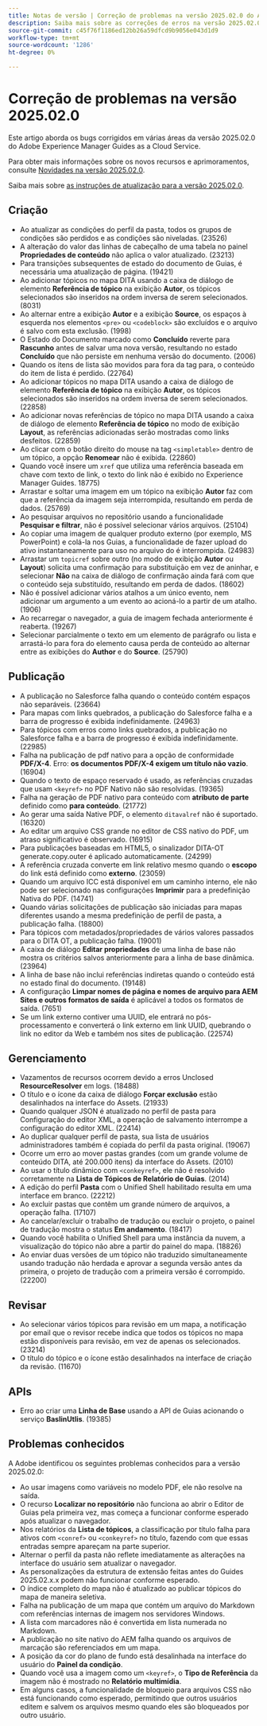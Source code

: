 ```yaml
---
title: Notas de versão | Correção de problemas na versão 2025.02.0 do Adobe Experience Manager Guides
description: Saiba mais sobre as correções de erros na versão 2025.02.0 do Adobe Experience Manager Guides as a Cloud Service.
source-git-commit: c45f76f1186ed12bb26a59dfcd9b9056e043d1d9
workflow-type: tm+mt
source-wordcount: '1286'
ht-degree: 0%

---
```


# Correção de problemas na versão 2025.02.0

Este artigo aborda os bugs corrigidos em várias áreas da versão 2025.02.0 do Adobe Experience Manager Guides as a Cloud Service.

Para obter mais informações sobre os novos recursos e aprimoramentos, consulte [Novidades na versão 2025.02.0](whats-new-2025-02-0.md).

Saiba mais sobre [as instruções de atualização para a versão 2025.02.0](upgrade-instructions-2025-02-0.md).


## Criação  

- Ao atualizar as condições do perfil da pasta, todos os grupos de condições são perdidos e as condições são niveladas. (23526)
- A alteração do valor das linhas de cabeçalho de uma tabela no painel **Propriedades de conteúdo** não aplica o valor atualizado. (23213)
- Para transições subsequentes de estado do documento de Guias, é necessária uma atualização de página. (19421)
- Ao adicionar tópicos no mapa DITA usando a caixa de diálogo de elemento **Referência de tópico** na exibição **Autor**, os tópicos selecionados são inseridos na ordem inversa de serem selecionados. (8031)
- Ao alternar entre a exibição **Autor** e a exibição **Source**, os espaços à esquerda nos elementos `<pre>` ou `<codeblock>` são excluídos e o arquivo é salvo com esta exclusão. (1998)
- O Estado do Documento marcado como **Concluído** reverte para **Rascunho** antes de salvar uma nova versão, resultando no estado **Concluído** que não persiste em nenhuma versão do documento. (2006)
- Quando os itens de lista são movidos para fora da tag para, o conteúdo do item de lista é perdido. (22764)
- Ao adicionar tópicos no mapa DITA usando a caixa de diálogo de elemento **Referência de tópico** na exibição **Autor**, os tópicos selecionados são inseridos na ordem inversa de serem selecionados. (22858)
- Ao adicionar novas referências de tópico no mapa DITA usando a caixa de diálogo de elemento **Referência de tópico** no modo de exibição **Layout**, as referências adicionadas serão mostradas como links desfeitos. (22859)
- Ao clicar com o botão direito do mouse na tag `<simpletable>` dentro de um tópico, a opção **Renomear** não é exibida. (22860)
- Quando você insere um `xref` que utiliza uma referência baseada em chave com texto de link, o texto do link não é exibido no Experience Manager Guides. 18775)
- Arrastar e soltar uma imagem em um tópico na exibição **Autor** faz com que a referência da imagem seja interrompida, resultando em perda de dados. (25769)
- Ao pesquisar arquivos no repositório usando a funcionalidade **Pesquisar e filtrar**, não é possível selecionar vários arquivos. (25104)
- Ao copiar uma imagem de qualquer produto externo (por exemplo, MS PowerPoint) e colá-la nos Guias, a funcionalidade de fazer upload do ativo instantaneamente para uso no arquivo do é interrompida. (24983)
- Arrastar um `topicref` sobre outro (no modo de exibição **Autor** ou **Layout**) solicita uma confirmação para substituição em vez de aninhar, e selecionar **Não** na caixa de diálogo de confirmação ainda fará com que o conteúdo seja substituído, resultando em perda de dados. (18602)
- Não é possível adicionar vários atalhos a um único evento, nem adicionar um argumento a um evento ao acioná-lo a partir de um atalho. (1906)
- Ao recarregar o navegador, a guia de imagem fechada anteriormente é reaberta. (19267)
- Selecionar parcialmente o texto em um elemento de parágrafo ou lista e arrastá-lo para fora do elemento causa perda de conteúdo ao alternar entre as exibições do **Author** e do **Source**. (25790)

## Publicação

- A publicação no Salesforce falha quando o conteúdo contém espaços não separáveis. (23664)
- Para mapas com links quebrados, a publicação do Salesforce falha e a barra de progresso é exibida indefinidamente. (24963)
- Para tópicos com erros como links quebrados, a publicação no Salesforce falha e a barra de progresso é exibida indefinidamente. (22985)
- Falha na publicação de pdf nativo para a opção de conformidade **PDF/X-4**. Erro: **os documentos PDF/X-4 exigem um título não vazio**. (16904)
- Quando o texto de espaço reservado é usado, as referências cruzadas que usam `<keyref>` no PDF Nativo não são resolvidas. (19365)
- Falha na geração de PDF nativo para conteúdo com **atributo de parte** definido como **para conteúdo**. (21772)
- Ao gerar uma saída Native PDF, o elemento `ditavalref` não é suportado. (16320)
- Ao editar um arquivo CSS grande no editor de CSS nativo do PDF, um atraso significativo é observado. (16915)
- Para publicações baseadas em HTML5, o sinalizador DITA-OT generate.copy.outer é aplicado automaticamente. (24299)
- A referência cruzada converte em link relativo mesmo quando o **escopo** do link está definido como **externo**. (23059)
- Quando um arquivo ICC está disponível em um caminho interno, ele não pode ser selecionado nas configurações **Imprimir** para a predefinição Nativa do PDF. (14741)
- Quando várias solicitações de publicação são iniciadas para mapas diferentes usando a mesma predefinição de perfil de pasta, a publicação falha. (18800)
- Para tópicos com metadados/propriedades de vários valores passados para o DITA OT, a publicação falha. (19001)
- A caixa de diálogo **Editar propriedades** de uma linha de base não mostra os critérios salvos anteriormente para a linha de base dinâmica.  (23964)
- A linha de base não inclui referências indiretas quando o conteúdo está no estado final do documento. (19148)
- A configuração **Limpar nomes de página e nomes de arquivo para AEM Sites e outros formatos de saída** é aplicável a todos os formatos de saída. (7651)
- Se um link externo contiver uma UUID, ele entrará no pós-processamento e converterá o link externo em link UUID, quebrando o link no editor da Web e também nos sites de publicação. (22574)


## Gerenciamento

- Vazamentos de recursos ocorrem devido a erros Unclosed **ResourceResolver** em logs. (18488)
- O título e o ícone da caixa de diálogo **Forçar exclusão** estão desalinhados na interface do Assets. (21933)
- Quando qualquer JSON é atualizado no perfil de pasta para Configuração do editor XML, a operação de salvamento interrompe a configuração do editor XML. (22414)
- Ao duplicar qualquer perfil de pasta, sua lista de usuários administradores também é copiada do perfil da pasta original. (19067)
- Ocorre um erro ao mover pastas grandes (com um grande volume de conteúdo DITA, até 200.000 itens) da interface do Assets. (2010)
- Ao usar o título dinâmico com `<conkeyref>`, ele não é resolvido corretamente na **Lista de Tópicos de Relatório de Guias**. (2014)
- A edição do perfil **Pasta** com o Unified Shell habilitado resulta em uma interface em branco. (22212)
- Ao excluir pastas que contêm um grande número de arquivos, a operação falha. (17107)
- Ao cancelar/excluir o trabalho de tradução ou excluir o projeto, o painel de tradução mostra o status **Em andamento**. (18417)
- Quando você habilita o Unified Shell para uma instância da nuvem, a visualização do tópico não abre a partir do painel do mapa. (18826)
- Ao enviar duas versões de um tópico não traduzido simultaneamente usando tradução não herdada e aprovar a segunda versão antes da primeira, o projeto de tradução com a primeira versão é corrompido. (22200)


## Revisar

- Ao selecionar vários tópicos para revisão em um mapa, a notificação por email que o revisor recebe indica que todos os tópicos no mapa estão disponíveis para revisão, em vez de apenas os selecionados. (23214)
- O título do tópico e o ícone estão desalinhados na interface de criação da revisão. (11670)


## APIs

- Erro ao criar uma **Linha de Base** usando a API de Guias acionando o serviço **BaslinUtlis**. (19385)

## Problemas conhecidos

A Adobe identificou os seguintes problemas conhecidos para a versão 2025.02.0:

- Ao usar imagens como variáveis no modelo PDF, ele não resolve na saída.
- O recurso **Localizar no repositório** não funciona ao abrir o Editor de Guias pela primeira vez, mas começa a funcionar conforme esperado após atualizar o navegador.
- Nos relatórios da **Lista de tópicos**, a classificação por título falha para ativos com `<conref>` ou `<conkeyref>` no título, fazendo com que essas entradas sempre apareçam na parte superior.
- Alternar o perfil da pasta não reflete imediatamente as alterações na interface do usuário sem atualizar o navegador.
- As personalizações da estrutura de extensão feitas antes do Guides 2025.02.x.x podem não funcionar conforme esperado.
- O índice completo do mapa não é atualizado ao publicar tópicos do mapa de maneira seletiva.
- Falha na publicação de um mapa que contém um arquivo do Markdown com referências internas de imagem nos servidores Windows.
- A lista com marcadores não é convertida em lista numerada no Markdown.
- A publicação no site nativo do AEM falha quando os arquivos de marcação são referenciados em um mapa.
- A posição da cor do plano de fundo está desalinhada na interface do usuário do **Painel da condição**.
- Quando você usa a imagem como um `<keyref>`, o **Tipo de Referência** da imagem não é mostrado no **Relatório multimídia**.
- Em alguns casos, a funcionalidade de bloqueio para arquivos CSS não está funcionando como esperado, permitindo que outros usuários editem e salvem os arquivos mesmo quando eles são bloqueados por outro usuário.



